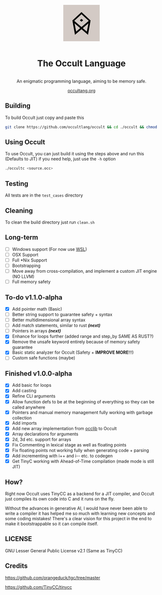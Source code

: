 <div align="center" style="display:grid;place-items:center;">
<p>
    <a href="https://occultlang.org/" target="_blank"><img width="120" src="occult.jpg"></a>
</p>
<h1>The Occult Language</h1>
<p>An enigmatic programming language, aiming to be memory safe.</p>
<a href="https://occultlang.org/" target="_blank">occultang.org</a>
</div>

## Building
To build Occult just copy and paste this
```sh
git clone https://github.com/occultlang/occult && cd ./occult && chmod +x ./build.sh && ./build.sh
```

## Using Occult
To use Occult, you can just build it using the steps above and run this (Defaults to JIT) if you need help, just use the `-h` option
```sh
./occultc <source.occ>
```

## Testing
All tests are in the `test_cases` directory

## Cleaning
To clean the build directory just run `clean.sh`

## Long-term
- [ ] Windows support (For now use [WSL](https://learn.microsoft.com/en-us/windows/wsl/install))
- [ ] OSX Support
- [ ] Full *Nix Support
- [ ] Bootstrapping
- [ ] Move away from cross-compilation, and implement a custom JIT engine (NO LLVM)
- [ ] Full memory safety

## To-do v1.1.0-alpha
- [X] Add pointer math (Basic)
- [ ] Better string support to guarantee safety + syntax
- [ ] Better multidimensional array syntax 
- [ ] Add match statements, similar to rust ***(next)***
- [ ] Pointers in arrays ***(next)***
- [x] Enhance for loops further (added range and step_by SAME AS RUST?)
- [x] Remove the unsafe keyword entirely because of memory safety guarantee
- [x] Basic static analyzer for Occult (Safety + **IMPROVE MORE**!!!)
- [ ] Custom safe functions (maybe)

## Finished v1.0.0-alpha
- [x] Add basic for loops
- [x] Add casting
- [x] Refine CLI arguments
- [x] Allow function defs to be at the beginning of everything so they can be called anywhere
- [x] Pointers and manual memory management fully working with garbage collection
- [x] Add imports
- [x] Add new array implementation from [occlib](https://github.com/occultlang/occlib) to Occult 
- [x] Array declarations for arguments 
- [x] 2d, 3d etc. support for arrays 
- [x] Fix Commenting in lexical stage as well as floating points
- [x] Fix floating points not working fully when generating code + parsing
- [x] Add incrementing with i++ and i-- etc. to codegen 
- [x] Get TinyC working with Ahead-of-Time compilation (made mode is still JIT)

## How?
Right now Occult uses TinyCC as a backend for a JIT compiler, and Occult just compiles its own code into C and it runs on the fly.

Without the advances in generative AI, I would have never been able to write a compiler it has helped me so much with learning new concepts and some coding mistakes!
There's a clear vision for this project in the end to make it bootstrappable so it can compile itself.

## LICENSE
GNU Lesser General Public License v2.1 (Same as TinyCC)

## Credits
https://github.com/orangeduck/tgc/tree/master

https://github.com/TinyCC/tinycc
